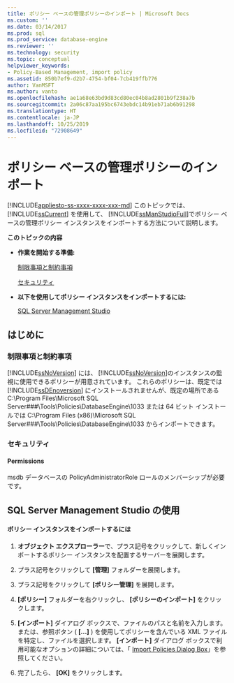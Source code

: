 ```yaml
---
title: ポリシー ベースの管理ポリシーのインポート | Microsoft Docs
ms.custom: ''
ms.date: 03/14/2017
ms.prod: sql
ms.prod_service: database-engine
ms.reviewer: ''
ms.technology: security
ms.topic: conceptual
helpviewer_keywords:
- Policy-Based Management, import policy
ms.assetid: 850b7ef9-d2b7-4754-bf04-7cb419ffb776
author: VanMSFT
ms.author: vanto
ms.openlocfilehash: ae1a68e63bd9d83cd80ec04b8ad2801b9f238a7b
ms.sourcegitcommit: 2a06c87aa195bc6743ebdc14b91eb71ab6b91298
ms.translationtype: HT
ms.contentlocale: ja-JP
ms.lasthandoff: 10/25/2019
ms.locfileid: "72908649"
---
```

# <a name="import-a-policy-based-management-policy"></a>ポリシー ベースの管理ポリシーのインポート
[!INCLUDE[appliesto-ss-xxxx-xxxx-xxx-md](../../includes/appliesto-ss-xxxx-xxxx-xxx-md.md)]
  このトピックでは、 [!INCLUDE[ssCurrent](../../includes/sscurrent-md.md)] を使用して、 [!INCLUDE[ssManStudioFull](../../includes/ssmanstudiofull-md.md)]でポリシー ベースの管理ポリシー インスタンスをインポートする方法について説明します。  
  
 **このトピックの内容**  
  
-   **作業を開始する準備:**  
  
     [制限事項と制約事項](#Restrictions)  
  
     [セキュリティ](#Security)  
  
-   **以下を使用してポリシー インスタンスをインポートするには:**  
  
     [SQL Server Management Studio](#SSMSProcedure)  
  
##  <a name="BeforeYouBegin"></a> はじめに  
  
###  <a name="Restrictions"></a> 制限事項と制約事項  
 [!INCLUDE[ssNoVersion](../../includes/ssnoversion-md.md)] には、 [!INCLUDE[ssNoVersion](../../includes/ssnoversion-md.md)]のインスタンスの監視に使用できるポリシーが用意されています。 これらのポリシーは、既定では [!INCLUDE[ssDEnoversion](../../includes/ssdenoversion-md.md)] にインストールされませんが、既定の場所である C:\Program Files\Microsoft SQL Server\###\Tools\Policies\DatabaseEngine\1033 または 64 ビット インストールでは C:\Program Files (x86)\Microsoft SQL Server\###\Tools\Policies\DatabaseEngine\1033 からインポートできます。
  
###  <a name="Security"></a> セキュリティ  
  
####  <a name="Permissions"></a> Permissions  
 msdb データベースの PolicyAdministratorRole ロールのメンバーシップが必要です。  
  
##  <a name="SSMSProcedure"></a> SQL Server Management Studio の使用  
  
#### <a name="to-import-a-policy-instance"></a>ポリシー インスタンスをインポートするには  
  
1.  **オブジェクト エクスプローラー**で、プラス記号をクリックして、新しくインポートするポリシー インスタンスを配置するサーバーを展開します。  
  
2.  プラス記号をクリックして **[管理]** フォルダーを展開します。  
  
3.  プラス記号をクリックして **[ポリシー管理]** を展開します。  
  
4.  **[ポリシー]** フォルダーを右クリックし、 **[ポリシーのインポート]** をクリックします。  
  
5.  **[インポート]** ダイアログ ボックスで、ファイルのパスと名前を入力します。または、参照ボタン ( **[...]** ) を使用してポリシーを含んでいる XML ファイルを特定し、ファイルを選択します。 **[インポート]** ダイアログ ボックスで利用可能なオプションの詳細については、「 [Import Policies Dialog Box](../../relational-databases/policy-based-management/import-policies-dialog-box.md)」を参照してください。  
  
6.  完了したら、 **[OK]** をクリックします。  

